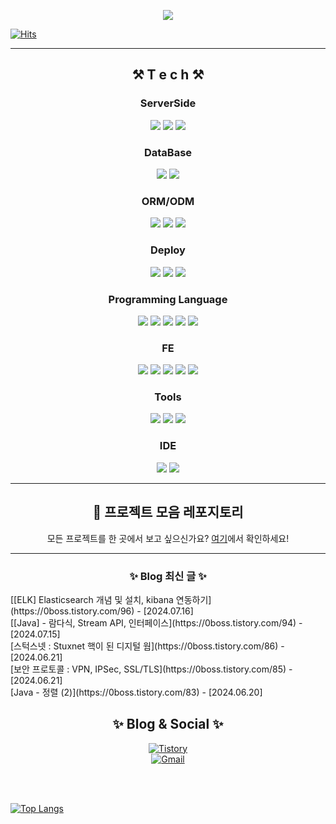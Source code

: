 <p align="center">
  <img src="https://capsule-render.vercel.app/api?type=venom&height=200&text=Hong%20min%20yeong.&fontSize=70&color=0:8871e5,100:b678c4&stroke=b678c4">

</p>

[![Hits](https://hits.seeyoufarm.com/api/count/incr/badge.svg?url=https%3A%2F%2Fgithub.com%2FHongMinYeong&count_bg=%23E92E5D&title_bg=%23555555&icon=&icon_color=%23E7E7E7&title=hits&edge_flat=false)](https://hits.seeyoufarm.com)
<br>
<hr>
<div align="center">
   <h2> ⚒️ T e c h ⚒️ </h2> 

  <h3>ServerSide</h3>
  <img src="https://img.shields.io/badge/Node.js-339933?style=flat&logo=Node.js&logoColor=white">
  <img src="https://img.shields.io/badge/Express.js-404D59?style=flat&logo=Express&logoColor=white">
  <img src="https://img.shields.io/badge/spring-6DB33F?style=flat&logo=spring&logoColor=white">
  
  <h3>DataBase</h3>
  <img src="https://img.shields.io/badge/MySQL-00000F?style=flat&logo=mysql&logoColor=white">
  <img src="https://img.shields.io/badge/MongoDB-4EA94B?style=flat&logo=mongodb&logoColor=white">
 
  <h3>ORM/ODM</h3>
  <img src="https://img.shields.io/badge/Sequelize-52B0E7?style=flat&logo=sequelize&logoColor=white">
  <img src="https://img.shields.io/badge/JPA-007396?style=flat&logo=Java&logoColor=white">
  <img src="https://img.shields.io/badge/Mongoose-47A248?style=flat&logo=mongoose&logoColor=white">
  
  <h3>Deploy</h3>
  <img src="https://img.shields.io/badge/Docker-2496ED?style=flat&logo=Docker&logoColor=white">
  <img src="https://img.shields.io/badge/AWS%20EC2-232F3E?style=flat&logo=Amazon%20AWS&logoColor=white">
  <img src="https://img.shields.io/badge/S3%20Bucket-569A31?style=flat&logo=Amazon%20S3&logoColor=white">
  
  <h3>Programming Language</h3>
  <img src="https://img.shields.io/badge/JavaScript-F7DF1E?style=flat&logo=JavaScript&logoColor=black">
  <img src="https://img.shields.io/badge/Java-804000?style=flat&logo=OpenJDK&logoColor=white"/>
  <img src="https://img.shields.io/badge/TypeScript-007ACC?style=flat&logo=typescript&logoColor=white">
  <img src="https://img.shields.io/badge/C-A8B9CC?style=flat&logo=C&logoColor=black">
  <img src="https://img.shields.io/badge/Python-3776AB?style=flat&logo=Python&logoColor=white">
  
  <h3>FE</h3>
  <img src="https://img.shields.io/badge/HTML5-E34F26?style=flat&logo=HTML5&logoColor=white">
  <img src="https://img.shields.io/badge/CSS-1572B6?style=flat&logo=CSS3&logoColor=white">
  <img src="https://img.shields.io/badge/React-61DAFB?style=flat&logo=React&logoColor=white">
  <img src="https://img.shields.io/badge/Next.js-000000?style=flat&logo=Next.js&logoColor=white">
  <img src="https://img.shields.io/badge/Tailwind_CSS-38B2AC?style=flat&logo=Tailwind%20CSS&logoColor=white">
  
  <h3>Tools</h3>
  <img src="https://img.shields.io/badge/Postman-FF6C37?style=flat&logo=Postman&logoColor=white">
  <img src="https://img.shields.io/badge/DBeaver-000000?style=flat&logo=DBeaver&logoColor=white">
  <img src="https://img.shields.io/badge/Notion-000000?style=flat&logo=Notion&logoColor=white">
  
  <h3>IDE</h3>
  <img src="https://img.shields.io/badge/Visual_Studio_Code-007ACC?style=flat&logo=Visual%20Studio%20Code&logoColor=white">
  <img src="https://img.shields.io/badge/IntelliJ_IDEA-000000?style=flat&logo=IntelliJ%20IDEA&logoColor=white">
</div>
  
<hr>
  
<div align="center">
    <h2>🔗 프로젝트 모음 레포지토리</h2>
    <p>모든 프로젝트를 한 곳에서 보고 싶으신가요? <a href="https://github.com/HongMinYeong/HongMYProjects">여기</a>에서 확인하세요!</p>
</div>
  
<hr>

<h3 align="center">✨ Blog 최신 글 ✨ </h3> 
[[ELK] Elasticsearch 개념 및 설치, kibana 연동하기](https://0boss.tistory.com/96) - [2024.07.16] <br>
[[Java] - 람다식, Stream API, 인터페이스](https://0boss.tistory.com/94) - [2024.07.15] <br>
[스턱스넷 : Stuxnet 핵이 된 디지털 웜](https://0boss.tistory.com/86) - [2024.06.21] <br>
[보안 프로토콜 : VPN, IPSec, SSL/TLS](https://0boss.tistory.com/85) - [2024.06.21] <br>
[Java - 정렬 (2)](https://0boss.tistory.com/83) - [2024.06.20] <br>

<div align="center">
    <h2>✨ Blog & Social ✨</h2>
    <p>
      <a href="https://0boss.tistory.com/">
        <img src="http://img.shields.io/badge/-Tistory%20[KR]-black?style=flat-square&logo=tistory&link=https://0boss.tistory.com/" alt="Tistory">
      </a>
      <br/>
      <a href="mailto:minyung1240@khu.ac.kr">
        <img src="https://img.shields.io/badge/Gmail-d14836?style=flat-square&logo=Gmail&logoColor=white&link=mailto:minyung1240@khu.ac.kr" alt="Gmail">
      </a>
    </p>
</div>

<br/>
<br/>

[![Top Langs](https://github-readme-stats.vercel.app/api/top-langs/?username=HongMinYeong&layout=compact&theme=Most%20Used%20Languages&langs_count=6)](https://github.com/anuraghazra/github-readme-stats)
<br>
